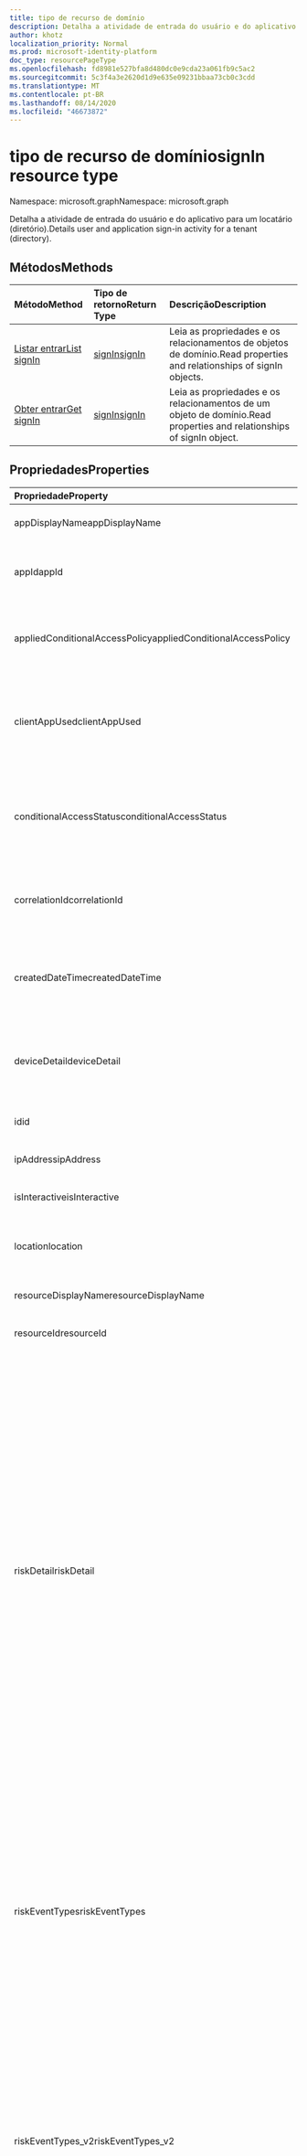 ```yaml
---
title: tipo de recurso de domínio
description: Detalha a atividade de entrada do usuário e do aplicativo para um locatário (diretório).
author: khotz
localization_priority: Normal
ms.prod: microsoft-identity-platform
doc_type: resourcePageType
ms.openlocfilehash: fd8981e527bfa8d480dc0e9cda23a061fb9c5ac2
ms.sourcegitcommit: 5c3f4a3e2620d1d9e635e09231bbaa73cb0c3cdd
ms.translationtype: MT
ms.contentlocale: pt-BR
ms.lasthandoff: 08/14/2020
ms.locfileid: "46673872"
---
```

# <a name="signin-resource-type"></a><span data-ttu-id="b3a6c-103">tipo de recurso de domínio</span><span class="sxs-lookup"><span data-stu-id="b3a6c-103">signIn resource type</span></span>

<span data-ttu-id="b3a6c-104">Namespace: microsoft.graph</span><span class="sxs-lookup"><span data-stu-id="b3a6c-104">Namespace: microsoft.graph</span></span>

<span data-ttu-id="b3a6c-105">Detalha a atividade de entrada do usuário e do aplicativo para um locatário (diretório).</span><span class="sxs-lookup"><span data-stu-id="b3a6c-105">Details user and application sign-in activity for a tenant (directory).</span></span>

## <a name="methods"></a><span data-ttu-id="b3a6c-106">Métodos</span><span class="sxs-lookup"><span data-stu-id="b3a6c-106">Methods</span></span>

| <span data-ttu-id="b3a6c-107">Método</span><span class="sxs-lookup"><span data-stu-id="b3a6c-107">Method</span></span>           | <span data-ttu-id="b3a6c-108">Tipo de retorno</span><span class="sxs-lookup"><span data-stu-id="b3a6c-108">Return Type</span></span>    |<span data-ttu-id="b3a6c-109">Descrição</span><span class="sxs-lookup"><span data-stu-id="b3a6c-109">Description</span></span>|
|:---------------|:--------|:----------|
|[<span data-ttu-id="b3a6c-110">Listar entrar</span><span class="sxs-lookup"><span data-stu-id="b3a6c-110">List signIn</span></span>](../api/signin-list.md) | [<span data-ttu-id="b3a6c-111">signIn</span><span class="sxs-lookup"><span data-stu-id="b3a6c-111">signIn</span></span>](signin.md) |<span data-ttu-id="b3a6c-112">Leia as propriedades e os relacionamentos de objetos de domínio.</span><span class="sxs-lookup"><span data-stu-id="b3a6c-112">Read properties and relationships of signIn objects.</span></span>|
|[<span data-ttu-id="b3a6c-113">Obter entrar</span><span class="sxs-lookup"><span data-stu-id="b3a6c-113">Get signIn</span></span>](../api/signin-get.md) | [<span data-ttu-id="b3a6c-114">signIn</span><span class="sxs-lookup"><span data-stu-id="b3a6c-114">signIn</span></span>](signin.md) |<span data-ttu-id="b3a6c-115">Leia as propriedades e os relacionamentos de um objeto de domínio.</span><span class="sxs-lookup"><span data-stu-id="b3a6c-115">Read properties and relationships of signIn object.</span></span>|

## <a name="properties"></a><span data-ttu-id="b3a6c-116">Propriedades</span><span class="sxs-lookup"><span data-stu-id="b3a6c-116">Properties</span></span>
| <span data-ttu-id="b3a6c-117">Propriedade</span><span class="sxs-lookup"><span data-stu-id="b3a6c-117">Property</span></span>     | <span data-ttu-id="b3a6c-118">Tipo</span><span class="sxs-lookup"><span data-stu-id="b3a6c-118">Type</span></span>   |<span data-ttu-id="b3a6c-119">Descrição</span><span class="sxs-lookup"><span data-stu-id="b3a6c-119">Description</span></span>|
|:---------------|:--------|:----------|
|<span data-ttu-id="b3a6c-120">appDisplayName</span><span class="sxs-lookup"><span data-stu-id="b3a6c-120">appDisplayName</span></span>|<span data-ttu-id="b3a6c-121">Cadeia de caracteres</span><span class="sxs-lookup"><span data-stu-id="b3a6c-121">String</span></span>|<span data-ttu-id="b3a6c-122">Nome do aplicativo exibido no portal do Azure.</span><span class="sxs-lookup"><span data-stu-id="b3a6c-122">App name displayed in the Azure Portal.</span></span>|
|<span data-ttu-id="b3a6c-123">appId</span><span class="sxs-lookup"><span data-stu-id="b3a6c-123">appId</span></span>|<span data-ttu-id="b3a6c-124">Cadeia de caracteres</span><span class="sxs-lookup"><span data-stu-id="b3a6c-124">String</span></span>|<span data-ttu-id="b3a6c-125">GUID exclusivo que representa a ID do aplicativo no Azure Active Directory.</span><span class="sxs-lookup"><span data-stu-id="b3a6c-125">Unique GUID representing the app ID in the Azure Active Directory.</span></span>|
|<span data-ttu-id="b3a6c-126">appliedConditionalAccessPolicy</span><span class="sxs-lookup"><span data-stu-id="b3a6c-126">appliedConditionalAccessPolicy</span></span>|<span data-ttu-id="b3a6c-127">coleção [appliedConditionalAccessPolicy](appliedconditionalaccesspolicy.md)</span><span class="sxs-lookup"><span data-stu-id="b3a6c-127">[appliedConditionalAccessPolicy](appliedconditionalaccesspolicy.md) collection</span></span>|<span data-ttu-id="b3a6c-128">Fornece uma lista de políticas de acesso condicional acionada por atividade correspondente entrar.</span><span class="sxs-lookup"><span data-stu-id="b3a6c-128">Provides a list of conditional access policies that are triggered by the corresponding sign-in activity.</span></span>|
|<span data-ttu-id="b3a6c-129">clientAppUsed</span><span class="sxs-lookup"><span data-stu-id="b3a6c-129">clientAppUsed</span></span>|<span data-ttu-id="b3a6c-130">Cadeia de caracteres</span><span class="sxs-lookup"><span data-stu-id="b3a6c-130">String</span></span>|<span data-ttu-id="b3a6c-131">Identifica o cliente herdado usado para a atividade de entrada.</span><span class="sxs-lookup"><span data-stu-id="b3a6c-131">Identifies the legacy client used for sign-in activity.</span></span>  <span data-ttu-id="b3a6c-132">Inclui navegador, Exchange Active Sync, clientes modernos, IMAP, MAPI, SMTP e POP.</span><span class="sxs-lookup"><span data-stu-id="b3a6c-132">Includes Browser, Exchange Active Sync, modern clients, IMAP, MAPI, SMTP, and POP.</span></span>|
|<span data-ttu-id="b3a6c-133">conditionalAccessStatus</span><span class="sxs-lookup"><span data-stu-id="b3a6c-133">conditionalAccessStatus</span></span>|<span data-ttu-id="b3a6c-134">cadeia de caracteres</span><span class="sxs-lookup"><span data-stu-id="b3a6c-134">string</span></span>| <span data-ttu-id="b3a6c-135">Relata o status de uma política de acesso condicional ativada.</span><span class="sxs-lookup"><span data-stu-id="b3a6c-135">Reports status of an activated conditional access policy.</span></span> <span data-ttu-id="b3a6c-136">Os valores possíveis são: `success` , `failure` , `notApplied` , e `unknownFutureValue` .</span><span class="sxs-lookup"><span data-stu-id="b3a6c-136">Possible values are: `success`, `failure`, `notApplied`, and `unknownFutureValue`.</span></span>|
|<span data-ttu-id="b3a6c-137">correlationId</span><span class="sxs-lookup"><span data-stu-id="b3a6c-137">correlationId</span></span>|<span data-ttu-id="b3a6c-138">Cadeia de caracteres</span><span class="sxs-lookup"><span data-stu-id="b3a6c-138">String</span></span>|<span data-ttu-id="b3a6c-139">A ID de solicitação enviada do cliente quando o logon é iniciado; usado para solucionar problemas de atividade de entrada.</span><span class="sxs-lookup"><span data-stu-id="b3a6c-139">The request ID sent from the client when the sign-in is initiated; used to troubleshoot sign-in activity.</span></span>|
|<span data-ttu-id="b3a6c-140">createdDateTime</span><span class="sxs-lookup"><span data-stu-id="b3a6c-140">createdDateTime</span></span>|<span data-ttu-id="b3a6c-141">DateTimeOffset</span><span class="sxs-lookup"><span data-stu-id="b3a6c-141">DateTimeOffset</span></span>|<span data-ttu-id="b3a6c-142">Data e hora (UTC) a entrada foi iniciada.</span><span class="sxs-lookup"><span data-stu-id="b3a6c-142">Date and time (UTC) the sign-in was initiated.</span></span> <span data-ttu-id="b3a6c-143">Exemplo: meia-noite em 1º de janeiro de 2014 é reportada como `'2014-01-01T00:00:00Z'` .</span><span class="sxs-lookup"><span data-stu-id="b3a6c-143">Example: midnight on Jan 1, 2014 is reported as `'2014-01-01T00:00:00Z'`.</span></span>|
|<span data-ttu-id="b3a6c-144">deviceDetail</span><span class="sxs-lookup"><span data-stu-id="b3a6c-144">deviceDetail</span></span>|[<span data-ttu-id="b3a6c-145">deviceDetail</span><span class="sxs-lookup"><span data-stu-id="b3a6c-145">deviceDetail</span></span>](devicedetail.md)|<span data-ttu-id="b3a6c-146">Informações do dispositivo de onde a entrada ocorreu; inclui ID de dispositivo, sistema operacional e navegador.</span><span class="sxs-lookup"><span data-stu-id="b3a6c-146">Device information from where the sign-in occurred; includes device ID, operating system, and browser.</span></span> |
|<span data-ttu-id="b3a6c-147">id</span><span class="sxs-lookup"><span data-stu-id="b3a6c-147">id</span></span>|<span data-ttu-id="b3a6c-148">Cadeia de caracteres</span><span class="sxs-lookup"><span data-stu-id="b3a6c-148">String</span></span>|<span data-ttu-id="b3a6c-149">ID exclusiva que representa a atividade de entrada.</span><span class="sxs-lookup"><span data-stu-id="b3a6c-149">Unique ID representing the sign-in activity.</span></span>|
|<span data-ttu-id="b3a6c-150">ipAddress</span><span class="sxs-lookup"><span data-stu-id="b3a6c-150">ipAddress</span></span>|<span data-ttu-id="b3a6c-151">Cadeia de caracteres</span><span class="sxs-lookup"><span data-stu-id="b3a6c-151">String</span></span>|<span data-ttu-id="b3a6c-152">Endereço IP do cliente usado para entrar.</span><span class="sxs-lookup"><span data-stu-id="b3a6c-152">IP address of the client used to sign in.</span></span>|
|<span data-ttu-id="b3a6c-153">isInteractive</span><span class="sxs-lookup"><span data-stu-id="b3a6c-153">isInteractive</span></span>|<span data-ttu-id="b3a6c-154">Booliano</span><span class="sxs-lookup"><span data-stu-id="b3a6c-154">Boolean</span></span>|<span data-ttu-id="b3a6c-155">Indica se um logon é interativo ou não.</span><span class="sxs-lookup"><span data-stu-id="b3a6c-155">Indicates if a sign-in is interactive or not.</span></span>|
|<span data-ttu-id="b3a6c-156">location</span><span class="sxs-lookup"><span data-stu-id="b3a6c-156">location</span></span>|[<span data-ttu-id="b3a6c-157">signInLocation</span><span class="sxs-lookup"><span data-stu-id="b3a6c-157">signInLocation</span></span>](signinlocation.md)|<span data-ttu-id="b3a6c-158">Fornece a cidade, o estado e o código do país onde a entrada se originou.</span><span class="sxs-lookup"><span data-stu-id="b3a6c-158">Provides the city, state, and country code where the sign-in originated.</span></span>|
|<span data-ttu-id="b3a6c-159">resourceDisplayName</span><span class="sxs-lookup"><span data-stu-id="b3a6c-159">resourceDisplayName</span></span>|<span data-ttu-id="b3a6c-160">Cadeia de caracteres</span><span class="sxs-lookup"><span data-stu-id="b3a6c-160">String</span></span>|<span data-ttu-id="b3a6c-161">Nome do recurso do usuário conectado.</span><span class="sxs-lookup"><span data-stu-id="b3a6c-161">Name of the resource the user signed into.</span></span>|
|<span data-ttu-id="b3a6c-162">resourceId</span><span class="sxs-lookup"><span data-stu-id="b3a6c-162">resourceId</span></span>|<span data-ttu-id="b3a6c-163">Cadeia de caracteres</span><span class="sxs-lookup"><span data-stu-id="b3a6c-163">String</span></span>|<span data-ttu-id="b3a6c-164">ID do recurso que o usuário entrou.</span><span class="sxs-lookup"><span data-stu-id="b3a6c-164">ID of the resource that the user signed into.</span></span>|
|<span data-ttu-id="b3a6c-165">riskDetail</span><span class="sxs-lookup"><span data-stu-id="b3a6c-165">riskDetail</span></span>|<span data-ttu-id="b3a6c-166">riskDetail</span><span class="sxs-lookup"><span data-stu-id="b3a6c-166">riskDetail</span></span>|<span data-ttu-id="b3a6c-167">Fornece o motivo por trás de um estado específico de um usuário arriscado, uma entrada arriscada ou um evento de risco.</span><span class="sxs-lookup"><span data-stu-id="b3a6c-167">Provides the 'reason' behind a specific state of a risky user, sign-in or a risk event.</span></span> <span data-ttu-id="b3a6c-168">Os valores possíveis são `none`, `adminGeneratedTemporaryPassword`, `userPerformedSecuredPasswordChange`, `userPerformedSecuredPasswordReset`, `adminConfirmedSigninSafe`, `aiConfirmedSigninSafe`, `userPassedMFADrivenByRiskBasedPolicy`, `adminDismissedAllRiskForUser`, `adminConfirmedSigninCompromised`, `unknownFutureValue`.</span><span class="sxs-lookup"><span data-stu-id="b3a6c-168">The possible values are: `none`, `adminGeneratedTemporaryPassword`, `userPerformedSecuredPasswordChange`, `userPerformedSecuredPasswordReset`, `adminConfirmedSigninSafe`, `aiConfirmedSigninSafe`, `userPassedMFADrivenByRiskBasedPolicy`, `adminDismissedAllRiskForUser`, `adminConfirmedSigninCompromised`, `unknownFutureValue`.</span></span> <span data-ttu-id="b3a6c-169">O valor `none` significa que nenhuma ação foi realizada pelo usuário ou entrar até o momento.</span><span class="sxs-lookup"><span data-stu-id="b3a6c-169">The value `none` means that no action has been performed on the user or sign-in so far.</span></span> <br><span data-ttu-id="b3a6c-170">**Observação:** Os detalhes dessa propriedade exigem uma licença do Azure AD Premium P2.</span><span class="sxs-lookup"><span data-stu-id="b3a6c-170">**Note:** Details for this property require an Azure AD Premium P2 license.</span></span> <span data-ttu-id="b3a6c-171">Outras licenças retornam o valor `hidden` .</span><span class="sxs-lookup"><span data-stu-id="b3a6c-171">Other licenses return the value `hidden`.</span></span>|
|<span data-ttu-id="b3a6c-172">riskEventTypes</span><span class="sxs-lookup"><span data-stu-id="b3a6c-172">riskEventTypes</span></span>|<span data-ttu-id="b3a6c-173">coleção riskEventType</span><span class="sxs-lookup"><span data-stu-id="b3a6c-173">riskEventType collection</span></span>|<span data-ttu-id="b3a6c-174">Tipos de eventos de risco associados à entrada.</span><span class="sxs-lookup"><span data-stu-id="b3a6c-174">Risk event types associated with the sign-in.</span></span> <span data-ttu-id="b3a6c-175">Os valores possíveis são: `unlikelyTravel`, `anonymizedIPAddress`, `maliciousIPAddress`, `unfamiliarFeatures`, `malwareInfectedIPAddress`, `suspiciousIPAddress`, `leakedCredentials`, `investigationsThreatIntelligence`,  `generic` e `unknownFutureValue`.</span><span class="sxs-lookup"><span data-stu-id="b3a6c-175">The possible values are: `unlikelyTravel`, `anonymizedIPAddress`, `maliciousIPAddress`, `unfamiliarFeatures`, `malwareInfectedIPAddress`, `suspiciousIPAddress`, `leakedCredentials`, `investigationsThreatIntelligence`,  `generic`, and `unknownFutureValue`.</span></span>|
|<span data-ttu-id="b3a6c-176">riskEventTypes_v2</span><span class="sxs-lookup"><span data-stu-id="b3a6c-176">riskEventTypes_v2</span></span>|<span data-ttu-id="b3a6c-177">Coleção de cadeias de caracteres</span><span class="sxs-lookup"><span data-stu-id="b3a6c-177">String collection</span></span>|<span data-ttu-id="b3a6c-178">A lista de tipos de eventos de risco associados à entrada.</span><span class="sxs-lookup"><span data-stu-id="b3a6c-178">The list of risk event types associated with the sign-in.</span></span> <span data-ttu-id="b3a6c-179">Valores possíveis: `unlikelyTravel` ,,,,, `anonymizedIPAddress` ,, `maliciousIPAddress` `unfamiliarFeatures` `malwareInfectedIPAddress` `suspiciousIPAddress` `leakedCredentials` `investigationsThreatIntelligence`  `generic` , ou `unknownFutureValue` .</span><span class="sxs-lookup"><span data-stu-id="b3a6c-179">Possible values: `unlikelyTravel`, `anonymizedIPAddress`, `maliciousIPAddress`, `unfamiliarFeatures`, `malwareInfectedIPAddress`, `suspiciousIPAddress`, `leakedCredentials`, `investigationsThreatIntelligence`,  `generic`, or `unknownFutureValue`.</span></span>|
|<span data-ttu-id="b3a6c-180">riskLevelAggregated</span><span class="sxs-lookup"><span data-stu-id="b3a6c-180">riskLevelAggregated</span></span>|<span data-ttu-id="b3a6c-181">riskLevel</span><span class="sxs-lookup"><span data-stu-id="b3a6c-181">riskLevel</span></span>|<span data-ttu-id="b3a6c-182">Nível de risco agregado.</span><span class="sxs-lookup"><span data-stu-id="b3a6c-182">Aggregated risk level.</span></span> <span data-ttu-id="b3a6c-183">Os valores possíveis são: `none`, `low`, `medium`, `high`, `hidden`, e `unknownFutureValue`.</span><span class="sxs-lookup"><span data-stu-id="b3a6c-183">The possible values are: `none`, `low`, `medium`, `high`, `hidden`, and `unknownFutureValue`.</span></span> <span data-ttu-id="b3a6c-184">O valor `hidden` significa que o usuário ou entrada não foi habilitado para proteção de identidade do Azure AD.</span><span class="sxs-lookup"><span data-stu-id="b3a6c-184">The value `hidden` means the user or sign-in was not enabled for Azure AD Identity Protection.</span></span> <span data-ttu-id="b3a6c-185">**Observação:** detalhes para esta propriedade estão disponíveis apenas para clientes do Azure AD Premium P2.</span><span class="sxs-lookup"><span data-stu-id="b3a6c-185">**Note:** Details for this property are only available for Azure AD Premium P2 customers.</span></span> <span data-ttu-id="b3a6c-186">Outros clientes serão retornados `hidden`.</span><span class="sxs-lookup"><span data-stu-id="b3a6c-186">All other customers will be returned `hidden`.</span></span>|
|<span data-ttu-id="b3a6c-187">riskLevelDuringSignIn</span><span class="sxs-lookup"><span data-stu-id="b3a6c-187">riskLevelDuringSignIn</span></span>|<span data-ttu-id="b3a6c-188">riskLevel</span><span class="sxs-lookup"><span data-stu-id="b3a6c-188">riskLevel</span></span>|<span data-ttu-id="b3a6c-189">Nível de risco durante a entrada.</span><span class="sxs-lookup"><span data-stu-id="b3a6c-189">Risk level during sign-in.</span></span> <span data-ttu-id="b3a6c-190">Os valores possíveis são: `none`, `low`, `medium`, `high`, `hidden`, e `unknownFutureValue`.</span><span class="sxs-lookup"><span data-stu-id="b3a6c-190">The possible values are: `none`, `low`, `medium`, `high`, `hidden`, and `unknownFutureValue`.</span></span> <span data-ttu-id="b3a6c-191">O valor `hidden` significa que o usuário ou entrada não foi habilitado para proteção de identidade do Azure AD.</span><span class="sxs-lookup"><span data-stu-id="b3a6c-191">The value `hidden` means the user or sign-in was not enabled for Azure AD Identity Protection.</span></span> <span data-ttu-id="b3a6c-192">**Observação:** detalhes para esta propriedade estão disponíveis apenas para clientes do Azure AD Premium P2.</span><span class="sxs-lookup"><span data-stu-id="b3a6c-192">**Note:** Details for this property are only available for Azure AD Premium P2 customers.</span></span> <span data-ttu-id="b3a6c-193">Outros clientes serão retornados `hidden`.</span><span class="sxs-lookup"><span data-stu-id="b3a6c-193">All other customers will be returned `hidden`.</span></span>|
|<span data-ttu-id="b3a6c-194">riskState</span><span class="sxs-lookup"><span data-stu-id="b3a6c-194">riskState</span></span>|<span data-ttu-id="b3a6c-195">riskState</span><span class="sxs-lookup"><span data-stu-id="b3a6c-195">riskState</span></span>|<span data-ttu-id="b3a6c-196">Relata o status do usuário arriscado, de entrada ou de um evento de risco.</span><span class="sxs-lookup"><span data-stu-id="b3a6c-196">Reports status of the risky user, sign-in, or a risk event.</span></span> <span data-ttu-id="b3a6c-197">Os valores possíveis são `none`, `confirmedSafe`, `remediated`, `dismissed`, `atRisk`, `confirmedCompromised`, `unknownFutureValue`.</span><span class="sxs-lookup"><span data-stu-id="b3a6c-197">The possible values are: `none`, `confirmedSafe`, `remediated`, `dismissed`, `atRisk`, `confirmedCompromised`, `unknownFutureValue`.</span></span>|
|<span data-ttu-id="b3a6c-198">status</span><span class="sxs-lookup"><span data-stu-id="b3a6c-198">status</span></span>|[<span data-ttu-id="b3a6c-199">signInStatus</span><span class="sxs-lookup"><span data-stu-id="b3a6c-199">signInStatus</span></span>](signinstatus.md)|<span data-ttu-id="b3a6c-200">Status de logon.</span><span class="sxs-lookup"><span data-stu-id="b3a6c-200">Sign-in status.</span></span> <span data-ttu-id="b3a6c-201">Os valores possíveis incluem `Success` e `Failure`.</span><span class="sxs-lookup"><span data-stu-id="b3a6c-201">Possible values include `Success` and `Failure`.</span></span>|
|<span data-ttu-id="b3a6c-202">userDisplayName</span><span class="sxs-lookup"><span data-stu-id="b3a6c-202">userDisplayName</span></span>|<span data-ttu-id="b3a6c-203">Cadeia de caracteres</span><span class="sxs-lookup"><span data-stu-id="b3a6c-203">String</span></span>|<span data-ttu-id="b3a6c-204">Nome para exibição do usuário que iniciou a entrada.</span><span class="sxs-lookup"><span data-stu-id="b3a6c-204">Display name of the user that initiated the sign-in.</span></span>|
|<span data-ttu-id="b3a6c-205">userId</span><span class="sxs-lookup"><span data-stu-id="b3a6c-205">userId</span></span>|<span data-ttu-id="b3a6c-206">Cadeia de caracteres</span><span class="sxs-lookup"><span data-stu-id="b3a6c-206">String</span></span>|<span data-ttu-id="b3a6c-207">ID do usuário que iniciou a entrada.</span><span class="sxs-lookup"><span data-stu-id="b3a6c-207">ID of the user that initiated the sign-in.</span></span>|
|<span data-ttu-id="b3a6c-208">userPrincipalName</span><span class="sxs-lookup"><span data-stu-id="b3a6c-208">userPrincipalName</span></span>|<span data-ttu-id="b3a6c-209">Cadeia de caracteres</span><span class="sxs-lookup"><span data-stu-id="b3a6c-209">String</span></span>|<span data-ttu-id="b3a6c-210">Nome principal do usuário que iniciou a entrada.</span><span class="sxs-lookup"><span data-stu-id="b3a6c-210">User principal name of the user that initiated the sign-in.</span></span>|

## <a name="relationships"></a><span data-ttu-id="b3a6c-211">Relações</span><span class="sxs-lookup"><span data-stu-id="b3a6c-211">Relationships</span></span>

<span data-ttu-id="b3a6c-212">Nenhum</span><span class="sxs-lookup"><span data-stu-id="b3a6c-212">None</span></span>


## <a name="json-representation"></a><span data-ttu-id="b3a6c-213">Representação JSON</span><span class="sxs-lookup"><span data-stu-id="b3a6c-213">JSON representation</span></span>

<span data-ttu-id="b3a6c-214">Veja a seguir uma representação JSON do recurso.</span><span class="sxs-lookup"><span data-stu-id="b3a6c-214">Here is a JSON representation of the resource.</span></span>

<!-- {
  "blockType": "resource",
  "optionalProperties": [

  ],
  "@odata.type": "microsoft.graph.signIn"
}-->
```json
{
  "id": "String (identifier)",
  "createdDateTime": "String (timestamp)",
  "appDisplayName": "String",
  "appId": "String",
  "ipAddress": "String",
  "clientAppUsed": "String",
  "correlationId": "String",
  "conditionalAccessStatus": "string",
  "appliedConditionalAccessPolicy": [{"@odata.type": "microsoft.graph.appliedConditionalAccessPolicy"}],
  "isInteractive": "String",
  "deviceDetail": {"@odata.type": "microsoft.graph.deviceDetail"},
  "location": {"@odata.type": "microsoft.graph.signInLocation"},
  "riskDetail": "string",
  "riskLevelAggregated": "string",
  "riskLevelDuringSignIn": "string",
  "riskState": "string",
  "riskEventTypes": ["string"],
  "riskEventTypes_v2": ["String"],
  "resourceDisplayName": "string",
  "resourceId": "string",
  "status": {"@odata.type": "microsoft.graph.signInStatus"},
  "userDisplayName": "string",
  "userId": "string",
  "userPrincipalName": "string"
}

```

<!-- uuid: 8fcb5dbc-d5aa-4681-8e31-b001d5168d79
2015-10-25 14:57:30 UTC -->
<!-- {
  "type": "#page.annotation",
  "description": "signIn resource",
  "keywords": "",
  "section": "documentation",
  "tocPath": ""
}-->
